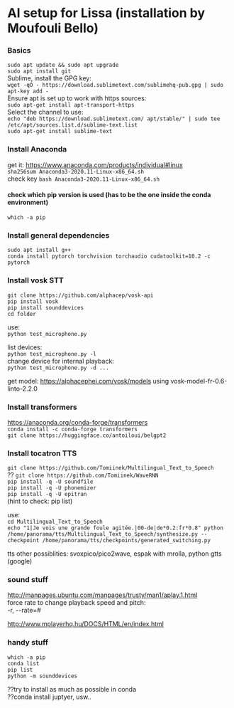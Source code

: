# AI setup for Lissa (installation by Moufouli Bello)

### Basics  
``sudo apt update && sudo apt upgrade``  
``sudo apt install git``  
Sublime, install the GPG key:  
``wget -qO - https://download.sublimetext.com/sublimehq-pub.gpg | sudo apt-key add -``  
Ensure apt is set up to work with https sources:  
``sudo apt-get install apt-transport-https``  
Select the channel to use:  
``echo "deb https://download.sublimetext.com/ apt/stable/" | sudo tee /etc/apt/sources.list.d/sublime-text.list``  
``sudo apt-get install sublime-text``  

### Install Anaconda
get it: https://www.anaconda.com/products/individual#linux  
``sha256sum Anaconda3-2020.11-Linux-x86_64.sh``  
check key
``bash Anaconda3-2020.11-Linux-x86_64.sh``  
#### check which pip version is used (has to be the one inside the conda environment)
``which -a pip``

### Install general dependencies   
``sudo apt install g++``  
``conda install pytorch torchvision torchaudio cudatoolkit=10.2 -c pytorch``

### Install vosk STT
``git clone https://github.com/alphacep/vosk-api``  
``pip install vosk``  
``pip install sounddevices``  
``cd folder``  

use:  
``python test_microphone.py``  

list devices:  
``python test_microphone.py -l``  
change device for internal playback:  
``python test_microphone.py -d ...``  

get model: https://alphacephei.com/vosk/models
using vosk-model-fr-0.6-linto-2.2.0

### Install transformers
https://anaconda.org/conda-forge/transformers  
``conda install -c conda-forge transformers``  
``git clone https://huggingface.co/antoiloui/belgpt2``  

### Install tocatron TTS
``git clone https://github.com/Tomiinek/Multilingual_Text_to_Speech``  
?? ``git clone https://github.com/Tomiinek/WaveRNN``  
``pip install -q -U soundfile``  
``pip install -q -U phonemizer``  
``pip install -q -U epitran``  
(hint to check: pip list)  

use:  
``cd Multilingual_Text_to_Speech``  
``echo "1|Je vois une grande foule agitée.|00-de|de*0.2:fr*0.8" python /home/panorama/tts/Multilingual_Text_to_Speech/synthesize.py --checkpoint /home/panorama/tts/checkpoints/generated_switching.py``  

tts other possiblities: svoxpico/pico2wave, espak with mrolla, python gtts (google)

### sound stuff  
http://manpages.ubuntu.com/manpages/trusty/man1/aplay.1.html  
force rate to change playback speed and pitch:  
-r, --rate=#<Hz>  
  
http://www.mplayerhq.hu/DOCS/HTML/en/index.html  

### handy stuff
``which -a pip``  
``conda list``  
``pip list``  
``python -m sounddevices``  


??try to install as much as possible in conda  
??conda install juptyer, usw..  
